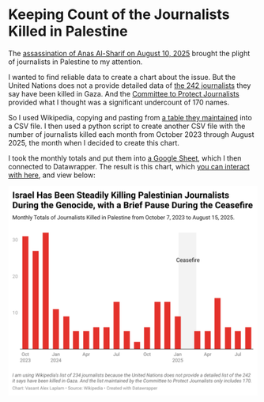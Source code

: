 # Keeping Count of the Journalists Killed in Palestine

The [assassination of Anas Al-Sharif on August 10, 2025](https://apnews.com/article/mideast-wars-gaza-journalist-jazeera-c7d73f1d3cfa3d24fb4ce5a294c08d32) brought the plight of journalists in Palestine to my attention.

I wanted to find reliable data to create a chart about the issue. But the United Nations does not a provide detailed data of [the 242 journalists](https://palestine.un.org/en/299624-guterres-urges-probe-killing-journalists-child-malnutrition-deaths-rise?utm_source=chatgpt.com) they say have been killed in Gaza. And the [Committee to Protect Journalists](https://cpj.org/data/killed/2025/?status=Killed&motiveConfirmed%5B%5D=Confirmed&type%5B%5D=Journalist&cc_fips%5B%5D=IS&start_year=2023&end_year=2025&group_by=location) provided what I thought was a significant undercount of 170 names.

So I used Wikipedia, copying and pasting from [a table they maintained](https://en.wikipedia.org/wiki/List_of_journalists_killed_in_the_Gaza_war#Palestine) into a CSV file. I then used a python script to create another CSV file with the number of journalists killed each month from October 2023 through August 2025, the month when I decided to create this chart.

I took the monthly totals and put them into [a Google Sheet](https://docs.google.com/spreadsheets/d/11njVes18TC83KHEzsO90ZC3mJ5gTbGEAKsZoLyLPryE/edit?usp=sharing), which I then connected to Datawrapper. The result is this chart, which [you can interact with here](https://www.datawrapper.de/_/3l4Sl/), and view below:

![Datawrapper chart](./img/datawrapper_chart.png?raw=true "Title")
